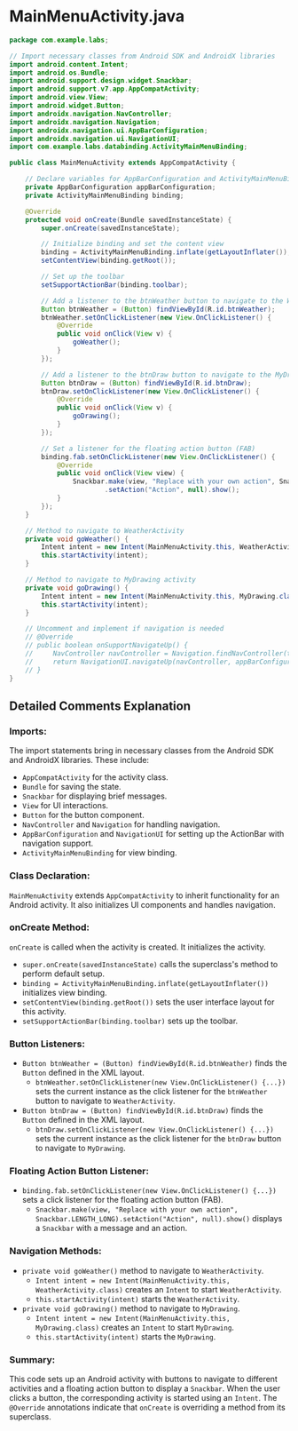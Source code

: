 # MainMenuActivity.java

```java
package com.example.labs;

// Import necessary classes from Android SDK and AndroidX libraries
import android.content.Intent;
import android.os.Bundle;
import android.support.design.widget.Snackbar;
import android.support.v7.app.AppCompatActivity;
import android.view.View;
import android.widget.Button;
import androidx.navigation.NavController;
import androidx.navigation.Navigation;
import androidx.navigation.ui.AppBarConfiguration;
import androidx.navigation.ui.NavigationUI;
import com.example.labs.databinding.ActivityMainMenuBinding;

public class MainMenuActivity extends AppCompatActivity {

    // Declare variables for AppBarConfiguration and ActivityMainMenuBinding
    private AppBarConfiguration appBarConfiguration;
    private ActivityMainMenuBinding binding;

    @Override
    protected void onCreate(Bundle savedInstanceState) {
        super.onCreate(savedInstanceState);

        // Initialize binding and set the content view
        binding = ActivityMainMenuBinding.inflate(getLayoutInflater());
        setContentView(binding.getRoot());

        // Set up the toolbar
        setSupportActionBar(binding.toolbar);

        // Add a listener to the btnWeather button to navigate to the WeatherActivity
        Button btnWeather = (Button) findViewById(R.id.btnWeather);
        btnWeather.setOnClickListener(new View.OnClickListener() {
            @Override
            public void onClick(View v) {
                goWeather();
            }
        });

        // Add a listener to the btnDraw button to navigate to the MyDrawing activity
        Button btnDraw = (Button) findViewById(R.id.btnDraw);
        btnDraw.setOnClickListener(new View.OnClickListener() {
            @Override
            public void onClick(View v) {
                goDrawing();
            }
        });

        // Set a listener for the floating action button (FAB)
        binding.fab.setOnClickListener(new View.OnClickListener() {
            @Override
            public void onClick(View view) {
                Snackbar.make(view, "Replace with your own action", Snackbar.LENGTH_LONG)
                        .setAction("Action", null).show();
            }
        });
    }

    // Method to navigate to WeatherActivity
    private void goWeather() {
        Intent intent = new Intent(MainMenuActivity.this, WeatherActivity.class);
        this.startActivity(intent);
    }

    // Method to navigate to MyDrawing activity
    private void goDrawing() {
        Intent intent = new Intent(MainMenuActivity.this, MyDrawing.class);
        this.startActivity(intent);
    }

    // Uncomment and implement if navigation is needed
    // @Override
    // public boolean onSupportNavigateUp() {
    //     NavController navController = Navigation.findNavController(this, R.id.nav_host_fragment_content_main_menu);
    //     return NavigationUI.navigateUp(navController, appBarConfiguration) || super.onSupportNavigateUp();
    // }
}
```
## Detailed Comments Explanation

### Imports:
The import statements bring in necessary classes from the Android SDK and AndroidX libraries. These include:

- `AppCompatActivity` for the activity class.
- `Bundle` for saving the state.
- `Snackbar` for displaying brief messages.
- `View` for UI interactions.
- `Button` for the button component.
- `NavController` and `Navigation` for handling navigation.
- `AppBarConfiguration` and `NavigationUI` for setting up the ActionBar with navigation support.
- `ActivityMainMenuBinding` for view binding.

### Class Declaration:
`MainMenuActivity` extends `AppCompatActivity` to inherit functionality for an Android activity. It also initializes UI components and handles navigation.

### onCreate Method:
`onCreate` is called when the activity is created. It initializes the activity.
- `super.onCreate(savedInstanceState)` calls the superclass's method to perform default setup.
- `binding = ActivityMainMenuBinding.inflate(getLayoutInflater())` initializes view binding.
- `setContentView(binding.getRoot())` sets the user interface layout for this activity.
- `setSupportActionBar(binding.toolbar)` sets up the toolbar.

### Button Listeners:
- `Button btnWeather = (Button) findViewById(R.id.btnWeather)` finds the `Button` defined in the XML layout.
  - `btnWeather.setOnClickListener(new View.OnClickListener() {...})` sets the current instance as the click listener for the `btnWeather` button to navigate to `WeatherActivity`.
- `Button btnDraw = (Button) findViewById(R.id.btnDraw)` finds the `Button` defined in the XML layout.
  - `btnDraw.setOnClickListener(new View.OnClickListener() {...})` sets the current instance as the click listener for the `btnDraw` button to navigate to `MyDrawing`.

### Floating Action Button Listener:
- `binding.fab.setOnClickListener(new View.OnClickListener() {...})` sets a click listener for the floating action button (FAB).
  - `Snackbar.make(view, "Replace with your own action", Snackbar.LENGTH_LONG).setAction("Action", null).show()` displays a `Snackbar` with a message and an action.

### Navigation Methods:
- `private void goWeather()` method to navigate to `WeatherActivity`.
  - `Intent intent = new Intent(MainMenuActivity.this, WeatherActivity.class)` creates an `Intent` to start `WeatherActivity`.
  - `this.startActivity(intent)` starts the `WeatherActivity`.
- `private void goDrawing()` method to navigate to `MyDrawing`.
  - `Intent intent = new Intent(MainMenuActivity.this, MyDrawing.class)` creates an `Intent` to start `MyDrawing`.
  - `this.startActivity(intent)` starts the `MyDrawing`.

### Summary:
This code sets up an Android activity with buttons to navigate to different activities and a floating action button to display a `Snackbar`. When the user clicks a button, the corresponding activity is started using an `Intent`. The `@Override` annotations indicate that `onCreate` is overriding a method from its superclass.
